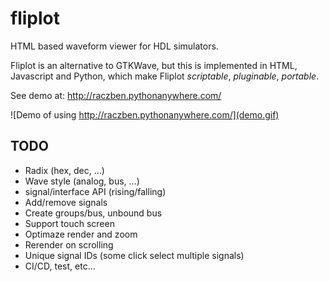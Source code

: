 # fliplot
HTML based waveform viewer for HDL simulators.

Fliplot is an alternative to GTKWave, but this is implemented in HTML, Javascript and Python, which
make Fliplot *scriptable*, *pluginable*, *portable*.

See demo at: http://raczben.pythonanywhere.com/

![Demo of using http://raczben.pythonanywhere.com/](demo.gif)

## TODO

 - Radix (hex, dec, ...)
 - Wave style (analog, bus, ...)
 - signal/interface API (rising/falling)
 - Add/remove signals
 - Create groups/bus, unbound bus
 - Support touch screen
 - Optimaze render and zoom
 - Rerender on scrolling
 - Unique signal IDs (some click select multiple signals)
 - CI/CD, test, etc...
